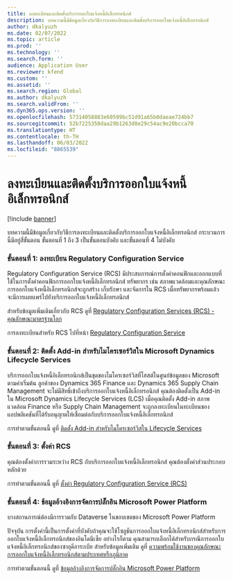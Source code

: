 ```yaml
---
title: ลงทะเบียนและติดตั้งบริการออกใบแจ้งหนี้อิเล็กทรอนิกส์
description: บทความนี้มีข้อมูลเกี่ยวกับวิธีการลงทะเบียนและติดตั้งบริการออกใบแจ้งหนี้อิเล็กทรอนิกส์
author: dkalyuzh
ms.date: 02/07/2022
ms.topic: article
ms.prod: ''
ms.technology: ''
ms.search.form: ''
audience: Application User
ms.reviewer: kfend
ms.custom: ''
ms.assetid: ''
ms.search.region: Global
ms.author: dkalyuzh
ms.search.validFrom: ''
ms.dyn365.ops.version: ''
ms.openlocfilehash: 57314058883e60599bc51d91a65b0daeae724bb7
ms.sourcegitcommit: 52b7225350daa29b1263d8e29c54ac9e20bcca70
ms.translationtype: HT
ms.contentlocale: th-TH
ms.lasthandoff: 06/03/2022
ms.locfileid: "8865539"
---
```

# <a name="sign-up-for-and-install-the-electronic-invoicing-service"></a>ลงทะเบียนและติดตั้งบริการออกใบแจ้งหนี้อิเล็กทรอนิกส์

[!include [banner](../includes/banner.md)]

บทความนี้มีข้อมูลเกี่ยวกับวิธีการลงทะเบียนและติดตั้งบริการออกใบแจ้งหนี้อิเล็กทรอนิกส์ กระบวนการนี้มีอยู่สี่ขั้นตอน ขั้นตอนที่ 1 ถึง 3 เป็นขั้นตอนบังคับ และขั้นตอนที่ 4 ไม่บังคับ

### <a name="step-1-sign-up-for-regulatory-configuration-service"></a>ขั้นตอนที่ 1: ลงทะเบียน Regulatory Configuration Service

Regulatory Configuration Service (RCS) มีประสบการณ์การตั้งค่าคอนฟิกและออกแบบที่ใช้ในการตั้งค่าคอนฟิกการออกใบแจ้งหนี้อิเล็กทรอนิกส์ ทรัพยากร เช่น สภาพแวดล้อมและคุณลักษณะการออกใบแจ้งหนี้อิเล็กทรอนิกส์จะถูกสร้าง เก็บรักษา และจัดการใน RCS เมื่อทรัพยากรพร้อมแล้ว จะมีการเผยแพร่ไปยังบริการออกใบแจ้งหนี้อิเล็กทรอนิกส์

สำหรับข้อมูลเพิ่มเติมเกี่ยวกับ RCS ดูที่ [Regulatory Configuration Services (RCS) - คุณลักษณะมาตรฐานโลก](rcs-globalization-feature.md)

การลงทะเบียนสำหรับ RCS ไปที่หน้า [Regulatory Configuration Service](https://marketing.configure.global.dynamics.com/)

### <a name="step-2-install-the-add-in-for-microservices-in-microsoft-dynamics-lifecycle-services"></a>ขั้นตอนที่ 2: ติดตั้ง Add-in สำหรับไมโครเซอร์วิสใน Microsoft Dynamics Lifecycle Services

บริการออกใบแจ้งหนี้อิเล็กทรอนิกส์เป็นชุดของไมโครเซอร์วิสที่โฮสต์ในศูนย์ข้อมูลของ Microsoft ตามค่าเริ่มต้น ลูกค้าของ Dynamics 365 Finance และ Dynamics 365 Supply Chain Management จะไม่มีสิทธิ์เข้าถึงบริการออกใบแจ้งหนี้อิเล็กทรอนิกส์ คุณต้องติดตั้งเป็น Add-in ใน Microsoft Dynamics Lifecycle Services (LCS) เมื่อคุณติดตั้ง Add-in สภาพแวดล้อม Finance หรือ Supply Chain Management จะถูกลงทะเบียนในทะเบียนของแอปพลิเคชันที่ได้รับอนุญาตให้เชื่อมต่อกับบริการออกใบแจ้งหนี้อิเล็กทรอนิกส์

การทำตามขั้นตอนนี้ ดูที่ [ติดตั้ง Add-in สำหรับไมโครเซอร์วิสใน Lifecycle Services](e-invoicing-install-add-in-microservices-lcs.md)

### <a name="step-3-set-up-rcs"></a>ขั้นตอนที่ 3: ตั้งค่า RCS

คุณต้องตั้งค่าการรวมระหว่าง RCS กับบริการออกใบแจ้งหนี้อิเล็กทรอนิกส์ คุณต้องตั้งค่าส่วนประกอบหลักด้วย

การทำตามขั้นตอนนี้ ดูที่ [ตั้งค่า Regulatory Configuration Service (RCS)](e-invoicing-set-up-rcs.md)

### <a name="step-4-microsoft-power-platform-plug-in-admin-reference"></a>ขั้นตอนที่ 4: ข้อมูลอ้างอิงการจัดการปลั๊กอิน Microsoft Power Platform

บางสถานการณ์ต้องมีการรวมกับ Dataverse ในขอบเขตของ Microsoft Power Platform

ปัจจุบัน การตั้งค่านี้เป็นการตั้งค่าที่บังคับถ้าคุณจะใช้โซลูชันการออกใบแจ้งหนี้อิเล็กทรอนิกส์สำหรับการออกใบแจ้งหนี้อิเล็กทรอนิกส์ของอินโดนีเซีย อย่างไรก็ตาม คุณสามารถเลือกได้สำหรับกรณีการออกใบแจ้งหนี้อิเล็กทรอนิกส์ของซาอุดีอาระเบีย สำหรับข้อมูลเพิ่มเติม ดูที่ [ความพร้อมใช้งานของคุณลักษณะการออกใบแจ้งหนี้อิเล็กทรอนิกส์ตามประเทศหรือภูมิภาค](e-invoicing-country-specific-availability.md)

การทำตามขั้นตอนนี้ ดูที่ [ข้อมูลอ้างอิงการจัดการปลั๊กอิน Microsoft Power Platform](e-invoicing-power-platform-plug-in.md)
